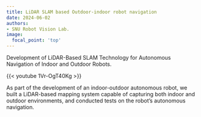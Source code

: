 ```yaml
---
title: LiDAR SLAM based Outdoor-indoor robot navigation
date: 2024-06-02
authors:
- SNU Robot Vision Lab.
image:
  focal_point: 'top'
---
```


Development of LiDAR-Based SLAM Technology for Autonomous Navigation of Indoor and Outdoor Robots.

<!--more-->

{{< youtube 1Vr-OgT40Kg >}}

As part of the development of an indoor-outdoor autonomous robot, we built a LiDAR-based mapping system capable of capturing both indoor and outdoor environments, and conducted tests on the robot’s autonomous navigation.
